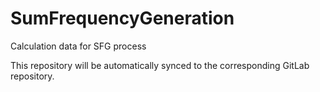 # SumFrequencyGeneration
Calculation data for SFG process

This repository will be automatically synced to the corresponding GitLab repository.
